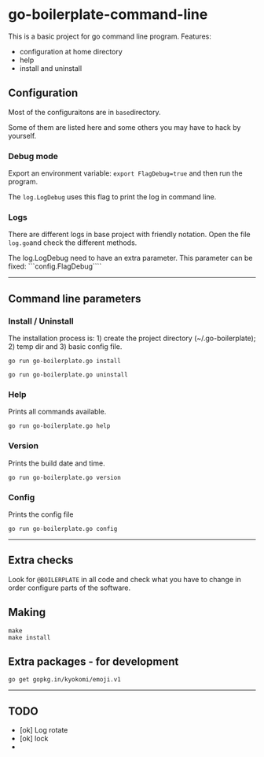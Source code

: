 # go-boilerplate-command-line


This is a basic project for go command line program.
Features:
- configuration at home directory
- help
- install and uninstall 



## Configuration

Most of the configuraitons are in ```base```directory.

Some of them are listed here and some others you may have to hack by yourself.




### Debug mode

Export an environment variable: ```export FlagDebug=true``` and then run the program. 

The ```log.LogDebug``` uses this flag to print the log in command line.



### Logs

There are different logs in base project with friendly notation. Open the file ```log.go```and check the different methods.

The log.LogDebug need to have an extra parameter. This parameter can be fixed: ```config.FlagDebug```` 



- - - 



## Command line parameters


### Install / Uninstall

The installation process is: 1) create the project directory (~/.go-boilerplate); 2) temp dir and 3) basic config file.

```go run go-boilerplate.go install```

```go run go-boilerplate.go uninstall```



### Help

Prints all commands available.

```go run go-boilerplate.go help```


### Version

Prints the build date and time.

```go run go-boilerplate.go version```



### Config


Prints the config file

```go run go-boilerplate.go config```



- - - 





## Extra checks

Look for ```@BOILERPLATE``` in all code and check what you have to change in order configure parts of the software.


## Making

    make
    make install


## Extra packages - for development

    go get gopkg.in/kyokomi/emoji.v1





- - - 


## TODO

- [ok] Log rotate
- [ok] lock
- 

